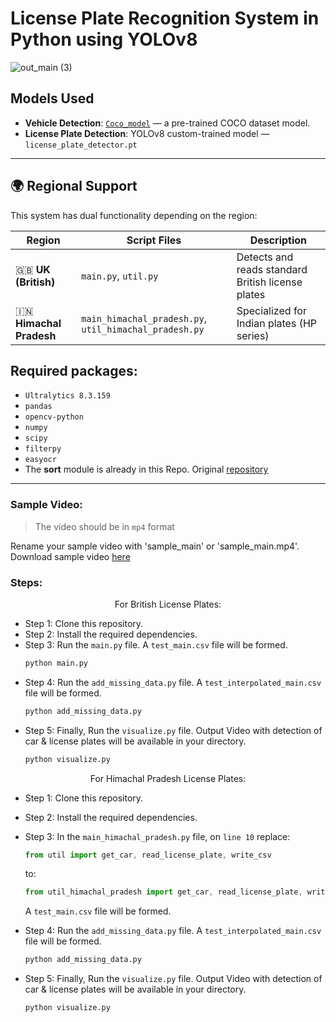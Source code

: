 # License Plate Recognition System in Python using YOLOv8

![out_main (3)](https://github.com/user-attachments/assets/f25b5a82-deb4-473f-ba5e-d6f9347efbb0)


##  Models Used

- **Vehicle Detection**: [`Coco_model`](https://github.com/ultralytics/yolov5) — a pre-trained COCO dataset model.
- **License Plate Detection**: YOLOv8 custom-trained model — `license_plate_detector.pt`

---

## 🌍 Regional Support

This system has dual functionality depending on the region:

| Region                 | Script Files                                   | Description                                      |
|------------------------|------------------------------------------------|--------------------------------------------------|
| 🇬🇧 **UK (British)**     | `main.py`, `util.py`                           | Detects and reads standard British license plates |
| 🇮🇳 **Himachal Pradesh** | `main_himachal_pradesh.py`, `util_himachal_pradesh.py` | Specialized for Indian plates (HP series)        |

## Required packages:
- `Ultralytics 8.3.159`
- `pandas`
- `opencv-python`
- `numpy`
- `scipy`
- `filterpy`
- `easyocr`
- The **sort** module is already in this Repo. Original [repository](https://github.com/abewley/sort)
---
### Sample Video:
> The video should be in `mp4` format

Rename your sample video with 'sample_main' or 'sample_main.mp4'. Download sample video [here](https://drive.google.com/file/d/1bxvD2SEsm50_78wKqDU-8kdhZENoI9nx/view?usp=sharing)

### Steps:
<div align="center">
For British License Plates:
</div>

- Step 1: Clone this repository.
- Step 2: Install the required dependencies.
- Step 3: Run the `main.py` file. A `test_main.csv` file will be formed.
  ``` python
  python main.py
  ```
- Step 4: Run the `add_missing_data.py` file. A `test_interpolated_main.csv` file will be formed.
  ```python
  python add_missing_data.py
  ```
- Step 5: Finally, Run the `visualize.py` file. Output Video with detection of car & license plates will be available in your directory.
  ```python
  python visualize.py
  ```

<div align="center">
For Himachal Pradesh License Plates:
</div>

- Step 1: Clone this repository.
- Step 2: Install the required dependencies.
- Step 3: In the `main_himachal_pradesh.py` file, on `line 10`  replace:

   ```jsx
   from util import get_car, read_license_plate, write_csv
   ```
   to:

   ```jsx
   from util_himachal_pradesh import get_car, read_license_plate, write_csv
   ```
   A `test_main.csv` file will be formed.
- Step 4: Run the `add_missing_data.py` file. A `test_interpolated_main.csv` file will be formed.
  ```python
  python add_missing_data.py
  ```
- Step 5: Finally, Run the `visualize.py` file. Output Video with detection of car & license plates will be available in your directory.
  ```python
  python visualize.py
  ```
